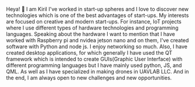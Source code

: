 Heya! 👋
I am Kiril
I've worked in start-up spheres and I love to discover new technologies which is one of the best advantages of start-ups. My interests are focused on creative and modern start-ups.
For instance, IoT projects where I use different types of hardware technologies and programming languages. Speaking about the hardware I want to mention that I have worked with Raspberry pi and nvidea jetson nano and on them, I've created software with Python and node js. I enjoy networking so much. Also, I have created desktop applications, for which generally I have used the QT framework 
which is intended to create GUIs(Graphic User Interface) with different programming languages but I have mainly used python, JS, and QML. As well as I have specialized in making drones in UAVLAB
LLC. And in the end, I am always open to new challenges and new opportunities. 

